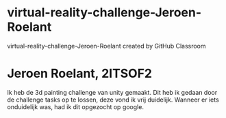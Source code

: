 # virtual-reality-challenge-Jeroen-Roelant
virtual-reality-challenge-Jeroen-Roelant created by GitHub Classroom

# Jeroen Roelant, 2ITSOF2
Ik heb de 3d painting challenge van unity gemaakt. Dit heb ik gedaan door de challenge tasks op te lossen, deze vond ik vrij duidelijk. Wanneer er iets onduidelijk was, had ik dit opgezocht op google.
